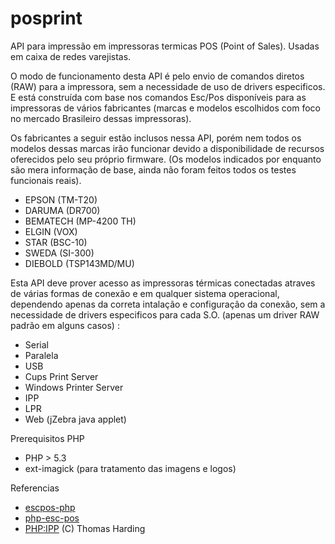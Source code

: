 # posprint
API para impressão em impressoras termicas POS (Point of Sales). Usadas em caixa de redes varejistas.

O modo de funcionamento desta API é pelo envio de comandos diretos (RAW) para a impressora, sem a necessidade de uso de drivers especificos.
E está construída com base nos comandos Esc/Pos disponíveis para as impressoras de vários fabricantes (marcas e modelos escolhidos com foco no mercado Brasileiro dessas impressoras).

Os fabricantes a seguir estão inclusos nessa API, porém nem todos os modelos dessas marcas irão funcionar devido a disponibilidade de recursos oferecidos pelo seu próprio firmware. (Os modelos indicados por enquanto são mera informação de base, ainda não foram feitos todos os testes funcionais reais).

* EPSON (TM-T20)
* DARUMA  (DR700)
* BEMATECH (MP-4200 TH)
* ELGIN (VOX)
* STAR (BSC-10)
* SWEDA (SI-300)
* DIEBOLD (TSP143MD/MU)

Esta API deve prover acesso as impressoras térmicas conectadas atraves de várias formas de conexão e em qualquer sistema operacional, dependendo apenas da correta intalação e configuração da conexão, sem a necessidade de drivers especificos para cada S.O. (apenas um driver RAW padrão em alguns casos) :

* Serial
* Paralela
* USB
* Cups Print Server
* Windows Printer Server
* IPP
* LPR
* Web (jZebra java applet)

Prerequisitos PHP

* PHP > 5.3
* ext-imagick (para tratamento das imagens e logos)

Referencias 
* [escpos-php](https://github.com/mike42/escpos-php)
* [php-esc-pos](https://github.com/ronisaha/php-esc-pos)
* [PHP:IPP](http://www.nongnu.org/phpprintipp/) (C) Thomas Harding
